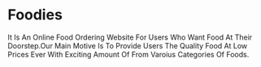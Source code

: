# Foodies
It Is An Online Food Ordering Website For Users Who Want Food At Their Doorstep.Our Main Motive Is To Provide Users The Quality Food At Low Prices Ever With Exciting Amount Of From Varoius Categories Of Foods.
